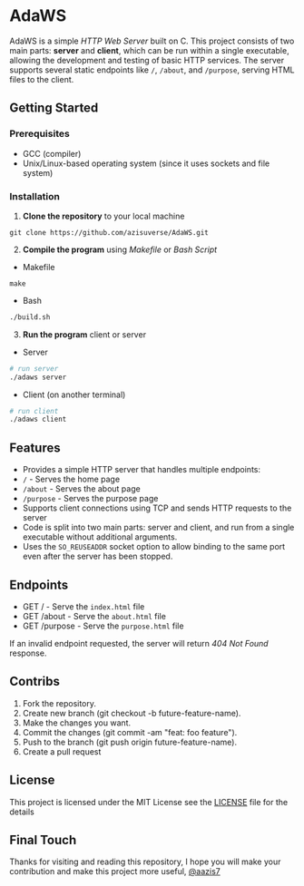 # AdaWS

AdaWS is a simple *HTTP Web Server* built on C. This project consists of two main parts: **server** and **client**, which can be run within a single executable, allowing the development and testing of basic HTTP services. The server supports several static endpoints like `/`, `/about`, and `/purpose`, serving HTML files to the client.



## Getting Started
### Prerequisites

- GCC (compiler)
- Unix/Linux-based operating system (since it uses sockets and file system)

### Installation

1. **Clone the repository** to your local machine

```git
git clone https://github.com/azisuverse/AdaWS.git
```

2. **Compile the program** using *Makefile* or *Bash Script*

- Makefile

```make
make
```

- Bash

```sh
./build.sh
```

3. **Run the program** client or server

- Server

```sh
# run server
./adaws server
```

- Client (on another terminal)

```sh
# run client
./adaws client
```


## Features

- Provides a simple HTTP server that handles multiple endpoints:
- `/` - Serves the home page
- `/about` - Serves the about page
- `/purpose` - Serves the purpose page
- Supports client connections using TCP and sends HTTP requests to the server
- Code is split into two main parts: server and client, and run from a single executable without additional arguments.
- Uses the `SO_REUSEADDR` socket option to allow binding to the same port even after the server has been stopped.

## Endpoints

- GET / - Serve the `index.html` file
- GET /about - Serve the `about.html` file
- GET /purpose - Serve the `purpose.html` file

If an invalid endpoint requested, the server will return *404 Not Found* response.

## Contribs

1. Fork the repository.
2. Create new branch (git checkout -b future-feature-name).
3. Make the changes you want.
4. Commit the changes (git commit -am "feat: foo feature").
5. Push to the branch (git push origin future-feature-name).
6. Create a pull request

## License

This project is licensed under the MIT License see the [LICENSE](
https://github.com/aazis7/AdaWS/blob/main/LICENSE
) file for the details

## Final Touch
Thanks for visiting and reading this repository, I hope you will make your contribution and make this project more useful, [@aazis7](https://github.com/aazis7)
